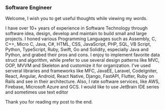 ### Software Engineer
Welcome,  I wish you to get useful thoughts while viewing my words.

I have over 10+ years of experience in Software Technology through software idea, design, develop and maintain to build small and large projects. I honed various Programming Languages such as Assembly, C, C++, Micro C, Java, C#, HTML, CSS, JavaScript, PHP, SQL, VB Script, Python, TypeScript, Ruby, Swift, Go and Solidity, especially Java and Python, and grabed their pros and cons. I enjoy to implement favorite data struct and algorithm, while prefer to use several design patterns like MVC, OOP, MVVM and Skeleton and customize it for organization. I've used serveral libraries and frameworks like MFC, JavaEE, Laravel, CodeIgniter, React, Angular, Android, React Native, Django, FastAPI, Flutter, Ruby on Rails and see in their architecture. Also, I rate software services, like AWS, Firebase, Microsoft Azure and GCS. I would like to use JetBrain IDE series and sometimes use text editor

Thank you for reading my post to the end.

